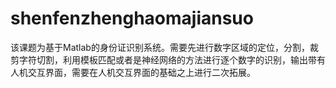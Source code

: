 # shenfenzhenghaomajiansuo
该课题为基于Matlab的身份证识别系统。需要先进行数字区域的定位，分割，裁剪字符切割，利用模板匹配或者是神经网络的方法进行逐个数字的识别，输出带有人机交互界面，需要在人机交互界面的基础之上进行二次拓展。
